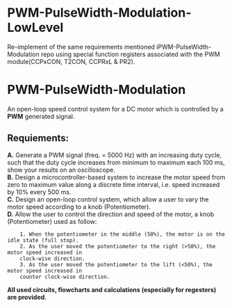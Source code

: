 # PWM-PulseWidth-Modulation-LowLevel
Re-implement of the same requirements mentioned iPWM-PulseWidth-Modulation repo using special function registers associated with the PWM module(CCPxCON, T2CON, CCPRxL &amp; PR2).


# PWM-PulseWidth-Modulation
An open-loop speed control system for a DC motor which is controlled by a **PWM** generated signal.

## Requiements:
  **A.** Generate a PWM signal (freq. = 5000 Hz) with an increasing duty cycle, such that the duty cycle 
         increases from minimum to maximum each 100 ms, show your results on an oscilloscope.<br/>
  **B.** Design a microcontroller-based system to increase the motor speed from zero to maximum
         value along a discrete time interval, i.e. speed increased by 10% every 500 ms.<br/>
  **C.** Design an open-loop control system, which allow a user to vary the motor speed according to
         a knob (Potentiometer).<br/>
  **D.** Allow the user to control the direction and speed of the motor, a knob (Potentiometer) used as follow:
  
        1. When the potentiometer in the middle (50%), the motor is on the idle state (full stop).
        2. As the user moved the potentiometer to the right (>50%), the motor speed increased in
        clock-wise direction.
        3. As the user moved the potentiometer to the lift (<50%), the motor speed increased in
        counter clock-wise direction.
**All used circuits, flowcharts and calculations (especially for regesters) are provided.**
